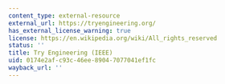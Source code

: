 ```yaml
---
content_type: external-resource
external_url: https://tryengineering.org/
has_external_license_warning: true
license: https://en.wikipedia.org/wiki/All_rights_reserved
status: ''
title: Try Engineering (IEEE)
uid: 0174e2af-c93c-46ee-8904-7077041ef1fc
wayback_url: ''
---
```

